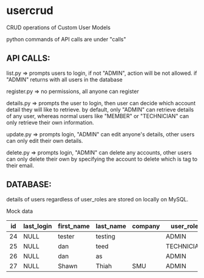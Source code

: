 # usercrud
CRUD operations of Custom User Models 

python commands of API calls are under "calls" 

## API CALLS:

list.py => prompts users to login, if not "ADMIN", action will be not allowed. if "ADMIN" returns with all users in the database

register.py => no permissions, all anyone can register

details.py => prompts the user to login, then user can decide which account detail they will like to retrieve. by default, only "ADMIN" can retrieve details of any user, whereas normal users like "MEMBER" or "TECHNICIAN" can only retrieve their own information.

update.py => prompts login, "ADMIN" can edit anyone's details, other users can only edit their own details. 

delete.py => prompts login, "ADMIN" can delete any accounts, other users can only delete their own by specifying the account to delete which is tag to their email. 



## DATABASE:

details of users regardless of user_roles are stored on locally on MySQL.

Mock data

| id | last_login | first_name | last_name | company | user_role  | designation | email             | password                                                                            | is_staff | is_superuser |
|----|------------|------------|-----------|---------|------------|-------------|-------------------|-------------------------------------------------------------------------------------|----------|--------------|
| 24 | NULL       | tester     | testing   |         | ADMIN      |             | trial@test.com    | pbkdf2_sha256$390000$7Q8ISGpuWwHZtVNkG7i5U5$NbiBfEnj0LTGXKiv0KdwWVfvnyA6b97oyPp53XWbeis= | 1        | 1            |
| 25 | NULL       | dan        | teed      |         | TECHNICIAN |             | 1em@em.com        | pbkdf2_sha256$390000$WbtRK6KeSHKLd0F8kVmO0i$r9OUSsnsdgf04sRwPR1R6XyGuMz1FQKHbNIb/wMaBIs= | 1        | 0            |
| 26 | NULL       | dan        | as        |         | ADMIN      |             | 2em2@em.com       | pbkdf2_sha256$390000$oxHeOWna6eo3rTiYL7QgZl$6XipGfuHQue4D1+np3JfWgZ3yF29O6DoBO12DZD3Vyk= | 1        | 1            |
| 27 | NULL       | Shawn      | Thiah     | SMU     | ADMIN      | Intern      | admin@admin.com   | pbkdf2_sha256$390000$wJaepM32doVCy1kVTj1Ue5$MrAR6T7wWQF0zF97Y+B+W/rblPaZAZvTtiaGWTH0Fbk= | 1        | 1            |
